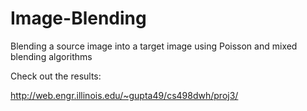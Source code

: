 Image-Blending
==============

Blending a source image into a target image using Poisson and mixed blending algorithms

Check out the results:

http://web.engr.illinois.edu/~gupta49/cs498dwh/proj3/